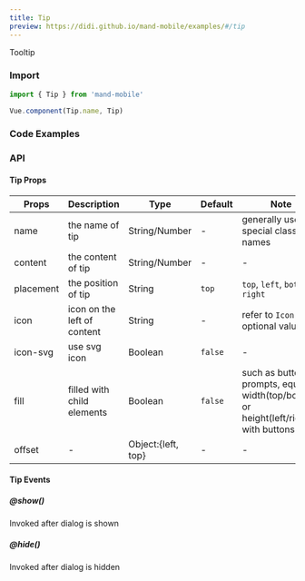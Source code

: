 ```yaml
---
title: Tip
preview: https://didi.github.io/mand-mobile/examples/#/tip
---
```


Tooltip

### Import

```javascript
import { Tip } from 'mand-mobile'

Vue.component(Tip.name, Tip)
```

### Code Examples
<!-- DEMO -->

### API

#### Tip Props
| Props | Description | Type | Default | Note |
|----|-----|------|------|------|
|name|the name of tip|String/Number|-|generally used for special class names|
|content|the content of tip|String/Number|-|-|
|placement|the position of tip|String|`top`| `top`, `left`, `bottom`, `right`|
|icon|icon on the left of content|String|-|refer to `Icon` for optional values|
|icon-svg|use svg icon|Boolean|`false`|-|
|fill|filled with child elements|Boolean|`false`|such as button prompts, equal width(top/bottom) or height(left/right) with buttons|
|offset|-|Object:{left, top}|-|-|

#### Tip Events

##### @show()
Invoked after dialog is shown

##### @hide()
Invoked after dialog is hidden
